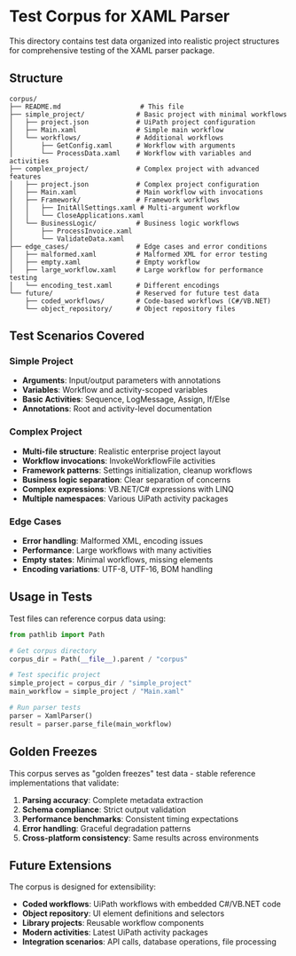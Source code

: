 # Test Corpus for XAML Parser

This directory contains test data organized into realistic project structures for comprehensive testing of the XAML parser package.

## Structure

```
corpus/
├── README.md                    # This file
├── simple_project/             # Basic project with minimal workflows
│   ├── project.json            # UiPath project configuration
│   ├── Main.xaml               # Simple main workflow
│   └── workflows/              # Additional workflows
│       ├── GetConfig.xaml      # Workflow with arguments
│       └── ProcessData.xaml    # Workflow with variables and activities
├── complex_project/            # Complex project with advanced features
│   ├── project.json            # Complex project configuration
│   ├── Main.xaml               # Main workflow with invocations
│   ├── Framework/              # Framework workflows
│   │   ├── InitAllSettings.xaml # Multi-argument workflow
│   │   └── CloseApplications.xaml
│   └── BusinessLogic/          # Business logic workflows
│       ├── ProcessInvoice.xaml
│       └── ValidateData.xaml
├── edge_cases/                 # Edge cases and error conditions
│   ├── malformed.xaml          # Malformed XML for error testing
│   ├── empty.xaml              # Empty workflow
│   ├── large_workflow.xaml     # Large workflow for performance testing
│   └── encoding_test.xaml      # Different encodings
└── future/                     # Reserved for future test data
    ├── coded_workflows/        # Code-based workflows (C#/VB.NET)
    └── object_repository/      # Object repository files
```

## Test Scenarios Covered

### Simple Project
- **Arguments**: Input/output parameters with annotations
- **Variables**: Workflow and activity-scoped variables  
- **Basic Activities**: Sequence, LogMessage, Assign, If/Else
- **Annotations**: Root and activity-level documentation

### Complex Project
- **Multi-file structure**: Realistic enterprise project layout
- **Workflow invocations**: InvokeWorkflowFile activities
- **Framework patterns**: Settings initialization, cleanup workflows
- **Business logic separation**: Clear separation of concerns
- **Complex expressions**: VB.NET/C# expressions with LINQ
- **Multiple namespaces**: Various UiPath activity packages

### Edge Cases
- **Error handling**: Malformed XML, encoding issues
- **Performance**: Large workflows with many activities
- **Empty states**: Minimal workflows, missing elements
- **Encoding variations**: UTF-8, UTF-16, BOM handling

## Usage in Tests

Test files can reference corpus data using:

```python
from pathlib import Path

# Get corpus directory
corpus_dir = Path(__file__).parent / "corpus"

# Test specific project
simple_project = corpus_dir / "simple_project"
main_workflow = simple_project / "Main.xaml"

# Run parser tests
parser = XamlParser()
result = parser.parse_file(main_workflow)
```

## Golden Freezes

This corpus serves as "golden freezes" test data - stable reference implementations that validate:

1. **Parsing accuracy**: Complete metadata extraction
2. **Schema compliance**: Strict output validation  
3. **Performance benchmarks**: Consistent timing expectations
4. **Error handling**: Graceful degradation patterns
5. **Cross-platform consistency**: Same results across environments

## Future Extensions

The corpus is designed for extensibility:

- **Coded workflows**: UiPath workflows with embedded C#/VB.NET code
- **Object repository**: UI element definitions and selectors
- **Library projects**: Reusable workflow components
- **Modern activities**: Latest UiPath activity packages
- **Integration scenarios**: API calls, database operations, file processing